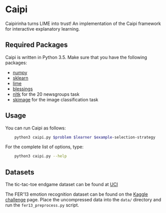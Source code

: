 Caipi
=====

Caipirinha turns LIME into trust!  An implementation of the Caipi framework
for interactive explanatory learning.


Required Packages
-----------------

Caipi is written in Python 3.5.  Make sure that you have the following
packages:

- [numpy](https://www.numpy.org)
- [sklearn](https://scikit-learn.org)
- [lime](https://github.com/marcotcr/lime)
- [blessings](https://pypi.python.org/pypi/blessings)
- [nltk](http://www.nltk.org/) for the 20 newsgroups task
- [skimage](http://scikit-image.org/) for the image classification task


Usage
-----

You can run Caipi as follows:
```bash
    python3 caipi.py $problem $learner $example-selection-strategy
```
For the complete list of options, type:
```bash
    python3 caipi.py --help
```


Datasets
--------
The tic-tac-toe endgame dataset can be found at
[UCI](https://archive.ics.uci.edu/ml/datasets/Tic-Tac-Toe+Endgame)

The FER'13 emotion recognition dataset can be found on the
[Kaggle challenge](https://www.kaggle.com/c/challenges-in-representation-learning-facial-expression-recognition-challenge)
page. Place the uncompressed data into the `data/` directory and run the
`fer13_preprocess.py` script.
